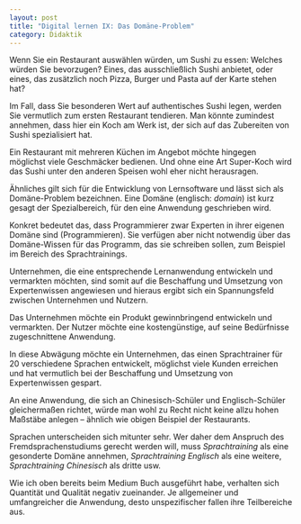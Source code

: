 ```yaml
---
layout: post
title: "Digital lernen IX: Das Domäne-Problem"
category: Didaktik
---
```

Wenn Sie ein Restaurant auswählen würden, um Sushi zu essen: Welches würden Sie bevorzugen?
Eines, das ausschließlich Sushi anbietet, oder eines, das zusätzlich noch Pizza, Burger und Pasta auf der Karte stehen hat?

Im Fall, dass Sie besonderen Wert auf authentisches Sushi legen, werden Sie vermutlich zum ersten Restaurant tendieren.
Man könnte zumindest annehmen, dass hier ein Koch am Werk ist, der sich auf das Zubereiten von Sushi spezialisiert hat.

Ein Restaurant mit mehreren Küchen im Angebot möchte hingegen möglichst viele Geschmäcker bedienen.
Und ohne eine Art Super-Koch wird das Sushi unter den anderen Speisen wohl eher nicht herausragen.

Ähnliches gilt sich für die Entwicklung von Lernsoftware und lässt sich als Domäne-Problem bezeichnen.
Eine Domäne (englisch: *domain*) ist kurz gesagt der Spezialbereich, für den eine Anwendung geschrieben wird.

Konkret bedeutet das, dass Programmierer zwar Experten in ihrer eigenen Domäne sind (Programmieren).
Sie verfügen aber nicht notwendig über das Domäne-Wissen für das Programm, das sie schreiben sollen, zum Beispiel im Bereich des Sprachtrainings.

Unternehmen, die eine entsprechende Lernanwendung entwickeln und vermarkten möchten, sind somit auf die Beschaffung und Umsetzung von Expertenwissen angewiesen und hieraus ergibt sich ein Spannungsfeld zwischen Unternehmen und Nutzern.

Das Unternehmen möchte ein Produkt gewinnbringend entwickeln und vermarkten.
Der Nutzer möchte eine kostengünstige, auf seine Bedürfnisse zugeschnittene Anwendung.

In diese Abwägung möchte ein Unternehmen, das einen Sprachtrainer für 20 verschiedene Sprachen entwickelt, möglichst viele Kunden erreichen und hat vermutlich bei der Beschaffung und Umsetzung von Expertenwissen gespart.

An eine Anwendung, die sich an Chinesisch-Schüler und Englisch-Schüler gleichermaßen richtet, würde man wohl zu Recht nicht keine allzu hohen Maßstäbe anlegen – ähnlich wie obigen Beispiel der Restaurants.

Sprachen unterscheiden sich mitunter sehr.
Wer daher dem Anspruch des Fremdsprachenstudiums gerecht werden will, muss *Sprachtraining* als eine gesonderte Domäne annehmen, *Sprachtraining Englisch* als eine weitere, *Sprachtraining Chinesisch* als dritte usw.

Wie ich oben bereits beim Medium Buch ausgeführt habe, verhalten sich Quantität und Qualität negativ zueinander.
Je allgemeiner und umfangreicher die Anwendung, desto unspezifischer fallen ihre Teilbereiche aus.
